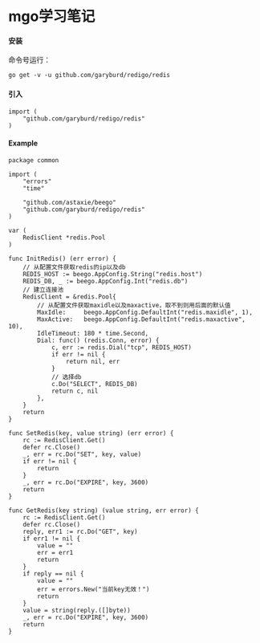# mgo学习笔记

#### 安装
命令号运行：
 
    go get -v -u github.com/garyburd/redigo/redis
#### 引入
    import (
        "github.com/garyburd/redigo/redis"
    )
#### Example
    package common
 
    import (
        "errors"
        "time"
 
        "github.com/astaxie/beego"
        "github.com/garyburd/redigo/redis"
    )
 
    var (
        RedisClient *redis.Pool
    )
 
    func InitRedis() (err error) {
        // 从配置文件获取redis的ip以及db
        REDIS_HOST := beego.AppConfig.String("redis.host")
        REDIS_DB, _ := beego.AppConfig.Int("redis.db")
        // 建立连接池
        RedisClient = &redis.Pool{
            // 从配置文件获取maxidle以及maxactive，取不到则用后面的默认值
            MaxIdle:     beego.AppConfig.DefaultInt("redis.maxidle", 1),
            MaxActive:   beego.AppConfig.DefaultInt("redis.maxactive", 10),
            IdleTimeout: 180 * time.Second,
            Dial: func() (redis.Conn, error) {
                c, err := redis.Dial("tcp", REDIS_HOST)
                if err != nil {
                    return nil, err
                }
                // 选择db
                c.Do("SELECT", REDIS_DB)
                return c, nil
            },
        }
        return
    }
 
    func SetRedis(key, value string) (err error) {
        rc := RedisClient.Get()
        defer rc.Close()
        _, err = rc.Do("SET", key, value)
        if err != nil {
            return
        }
        _, err = rc.Do("EXPIRE", key, 3600)
        return
    }
 
    func GetRedis(key string) (value string, err error) {
        rc := RedisClient.Get()
        defer rc.Close()
        reply, err1 := rc.Do("GET", key)
        if err1 != nil {
            value = ""
            err = err1
            return
        }
        if reply == nil {
            value = ""
            err = errors.New("当前key无效！")
            return
        }
        value = string(reply.([]byte))
        _, err = rc.Do("EXPIRE", key, 3600)
        return
    }
